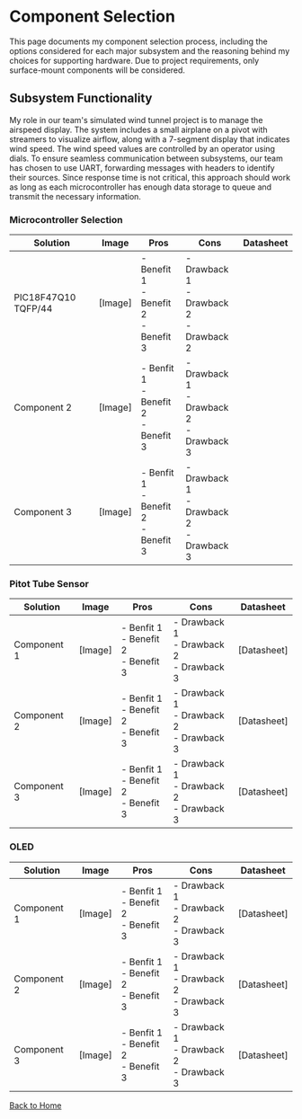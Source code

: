 # Component Selection

This page documents my component selection process, including the options considered for each major subsystem and the reasoning behind my choices for supporting hardware. Due to project requirements, only surface-mount components will be considered.

## Subsystem Functionality
My role in our team's simulated wind tunnel project is to manage the airspeed display. The system includes a small airplane on a pivot with streamers to visualize airflow, along with a 7-segment display that indicates wind speed. The wind speed values are controlled by an operator using dials. To ensure seamless communication between subsystems, our team has chosen to use UART, forwarding messages with headers to identify their sources. Since response time is not critical, this approach should work as long as each microcontroller has enough data storage to queue and transmit the necessary information.

### Microcontroller Selection
Solution    | Image | Pros   | Cons  | Datasheet
------------|-------|--------|-------|----------
PIC18F47Q10 TQFP/44 | [Image] |- Benefit 1 <br> - Benefit 2 <br> - Benefit 3 | - Drawback 1 <br> - Drawback 2 <br> - Drawback 2
Component 2 | [Image] | - Benfit 1 <br> - Benefit 2 <br> - Benefit 3 | - Drawback 1 <br> - Drawback 2 <br> - Drawback 3
Component 3 | [Image] | - Benfit 1 <br> - Benefit 2 <br> - Benefit 3 | - Drawback 1 <br> - Drawback 2 <br> - Drawback 3

### Pitot Tube Sensor
Solution    | Image | Pros   | Cons  | Datasheet
------------|-------|--------|-------|----------
Component 1 | [Image] | - Benfit 1 <br> - Benefit 2 <br> - Benefit 3 | - Drawback 1 <br> - Drawback 2 <br> - Drawback 3 | [Datasheet]
Component 2 | [Image] | - Benfit 1 <br> - Benefit 2 <br> - Benefit 3 | - Drawback 1 <br> - Drawback 2 <br> - Drawback 3 | [Datasheet]
Component 3 | [Image] | - Benfit 1 <br> - Benefit 2 <br> - Benefit 3 | - Drawback 1 <br> - Drawback 2 <br> - Drawback 3 | [Datasheet]

### OLED
Solution    | Image | Pros   | Cons  | Datasheet
------------|-------|--------|-------|----------
Component 1 | [Image] | - Benfit 1 <br> - Benefit 2 <br> - Benefit 3 | - Drawback 1 <br> - Drawback 2 <br> - Drawback 3 | [Datasheet]
Component 2 | [Image] | - Benfit 1 <br> - Benefit 2 <br> - Benefit 3 | - Drawback 1 <br> - Drawback 2 <br> - Drawback 3 | [Datasheet]
Component 3 | [Image] | - Benfit 1 <br> - Benefit 2 <br> - Benefit 3 | - Drawback 1 <br> - Drawback 2 <br> - Drawback 3 | [Datasheet]

[Back to Home](index.md)